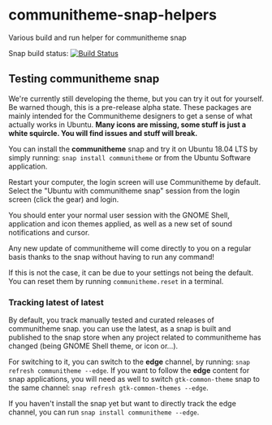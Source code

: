 # communitheme-snap-helpers
Various build and run helper for communitheme snap

Snap build status: [![Build Status](https://travis-ci.org/ubuntu/communitheme-snap-helpers.svg?branch=master)](https://travis-ci.org/ubuntu/communitheme-snap-helpers)

## Testing communitheme snap

We're currently still developing the theme, but you can try it out for yourself. Be warned though, this is a pre-release alpha state. These packages are mainly intended for the Communitheme designers to get a sense of what actually works in Ubuntu. **Many icons are missing, some stuff is just a white squircle. You will find issues and stuff will break.**

You can install the **communitheme** snap and try it on Ubuntu 18.04 LTS by simply running: `snap install communitheme` or from the Ubuntu Software application.

Restart your computer, the login screen will use Communitheme by default. Select the "Ubuntu with communitheme snap" session from the login screen (click the gear) and login.

You should enter your normal user session with the GNOME Shell, application and icon themes applied, as well as a new set
of sound notifications and cursor.

Any new update of communitheme will come directly to you on a regular basis thanks to the snap without having to run any command!

If this is not the case, it can be due to your settings not being the default. You can reset them by running
`communitheme.reset` in a terminal.

### Tracking latest of latest

By default, you track manually tested and curated releases of communitheme snap. you can use the latest, as a snap is built
and published to the snap store when any project related to communitheme has changed (being GNOME Shell theme, or icon or…).

For switching to it, you can switch to the **edge** channel, by running: `snap refresh communitheme --edge`.
If you want to follow the **edge** content for snap applications, you will need as well to switch `gtk-common-theme` snap
to the same channel: `snap refresh gtk-common-themes --edge`.

If you haven't install the snap yet but want to directly track the edge channel, you can run `snap install communitheme --edge`.
